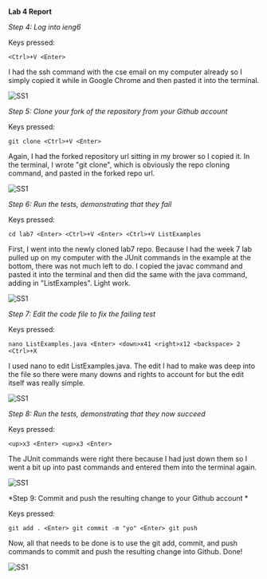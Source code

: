 __Lab 4 Report__

*Step 4: Log into ieng6*

Keys pressed: 

```
<Ctrl>+V <Enter>
```

I had the ssh command with the cse email on my computer already so I simply copied it while in Google Chrome and then pasted it into the terminal.

![SS1](https://lh3.googleusercontent.com/drive-viewer/AAOQEOQmCLl95P-uLuR7KvnDmpaQgynOcLD_jToNq6sl0ynTTdsoUExz2vgniei_ygkvCC96z_nlWNivFh43wkcB5UjvKZi29w=w1920-h853)

*Step 5: Clone your fork of the repository from your Github account*

Keys pressed: 

```
git clone <Ctrl>+V <Enter>
```

Again, I had the forked repository url sitting in my brower so I copied it. In the terminal, I wrote "git clone", which is obviously the repo cloning command, and pasted in the forked repo url. 

![SS1](https://lh3.googleusercontent.com/drive-viewer/AAOQEORS4jv6Q_I6mQKYKEFlvmXlf7liMtn4UEpigdEGdzkRR93v9pibrn0VCvkTSwynHI5GsI3Kh8P-qnfCBLzFb87GYSiK8Q=w1920-h853)


*Step 6: Run the tests, demonstrating that they fail*

Keys pressed: 

```
cd lab7 <Enter> <Ctrl>+V <Enter> <Ctrl>+V ListExamples 
```

First, I went into the newly cloned lab7 repo. Because I had the week 7 lab pulled up on my computer with the JUnit commands in the example at the bottom, there was not much left to do. I copied the javac command and pasted it into the terminal and then did the same with the java command, adding in "ListExamples". Light work.

![SS1](https://lh3.googleusercontent.com/drive-viewer/AAOQEOQ6xCYLTh_Eei0EyYfIhJEx_yxjsjYFZ5q9TCxn3HZ3XXn75Xn8pZWDzLwKMeDkFmtSIv5W2XsG1l07ino1CuaeHn0LjA=w1920-h853)

*Step 7: Edit the code file to fix the failing test*

Keys pressed: 

```
nano ListExamples.java <Enter> <down>x41 <right>x12 <backspace> 2 <Ctrl>+X 
```

I used nano to edit ListExamples.java. The edit I had to make was deep into the file so there were many downs and rights to account for but the edit itself was really simple.

![SS1](https://lh3.googleusercontent.com/drive-viewer/AAOQEOSGGjilb-UcNAOn-r2viX3wFrabN12p5Iu3z-Kl-tNHbXTKfOfrRdZBDG__EkK43iSFsPtO4zPxivilf4MjHubShHkLWw=w1920-h853)

*Step 8: Run the tests, demonstrating that they now succeed*

Keys pressed: 

```
<up>x3 <Enter> <up>x3 <Enter>
```

The JUnit commands were right there because I had just down them so I went a bit up into past commands and entered them into the terminal again.

![SS1](https://lh3.googleusercontent.com/drive-viewer/AAOQEOQP1yEq3VeZ5iLWzgxp-C8qJjO7j4Q_AWybxZBwea7Dc9WokbiLO8fxg4BEgGbpog5bHT0RkLAjaRemRVNJh62XH27G=w1920-h853)

*Step 9: Commit and push the resulting change to your Github account *

Keys pressed: 

```
git add . <Enter> git commit -m "yo" <Enter> git push
```
Now, all that needs to be done is to use the git add, commit, and push commands to commit and push the resulting change into Github. Done!

![SS1](https://lh3.googleusercontent.com/drive-viewer/AFDK6gPQ1le77b8QYhNdmLIrYvsDdLwqOwyCDCisH8QG1Bonpav_p4klh5Hpw0ze67WtwlJ25UxyDIxj7dT5pPurkXdPm44s=w1920-h853)
